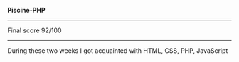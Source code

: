 **Piscine-PHP**
***
Final score 92/100
***
During these two weeks I got acquainted with HTML, CSS, PHP, JavaScript
